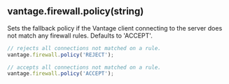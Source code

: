 ## vantage.firewall.policy(string)

Sets the fallback policy if the Vantage client connecting to the server does not match any firewall rules. Defaults to 'ACCEPT'.

```js
// rejects all connections not matched on a rule.
vantage.firewall.policy('REJECT'); 

// accepts all connections not matched on a rule.
vantage.firewall.policy('ACCEPT'); 
```

